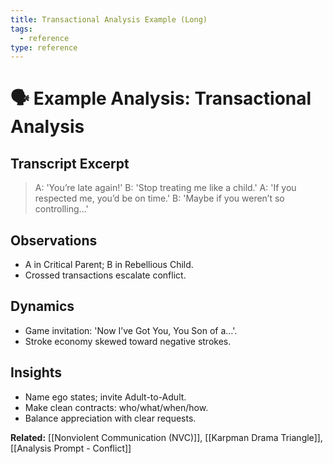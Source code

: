 ```yaml
---
title: Transactional Analysis Example (Long)
tags:
  - reference
type: reference
---
```


<!-- @format -->

# 🗣 Example Analysis: Transactional Analysis

## Transcript Excerpt

> A: 'You’re late again!'
> B: 'Stop treating me like a child.'
> A: 'If you respected me, you’d be on time.'
> B: 'Maybe if you weren’t so controlling…'

## Observations

- A in Critical Parent; B in Rebellious Child.
- Crossed transactions escalate conflict.

## Dynamics

- Game invitation: 'Now I’ve Got You, You Son of a…'.
- Stroke economy skewed toward negative strokes.

## Insights

- Name ego states; invite Adult-to-Adult.
- Make clean contracts: who/what/when/how.
- Balance appreciation with clear requests.

**Related:** [[Nonviolent Communication (NVC)]], [[Karpman Drama Triangle]], [[Analysis Prompt - Conflict]]
